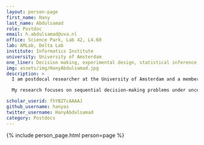 ```yaml
---
layout: person-page
first_name: Hany
last_name: Abdulsamad
role: Postdoc
email: h.abdulsamad@uva.nl
office: Science Park, Lab 42, L4.60
lab: AMLab, Delta Lab
institute: Informatics Institute
university: University of Amsterdam
one_liner: Decision making, experimental design, statistical inference
img: assets/img/HanyAbdulsamad.jpg
description: >
  I am postdocal researcher at the University of Amsterdam and a member of the AMLAB and Delta Lab. Previously, I was a postdocal researcher at Simo Särkkä's group at Aalto University in Finland. I received m PhD in Computer Science from the Technical University of Darmstadt under the supervision of Jan Peters.

  My research focuses on sequential decision-making problems under uncertainty and the connection to statistical inference. 

scholar_userid: fhYBZTcAAAAJ
github_username: hanyas
twitter_username: HanyAbdulsamad
category: Postdocs
---
```


{% include person_page.html person=page %}
